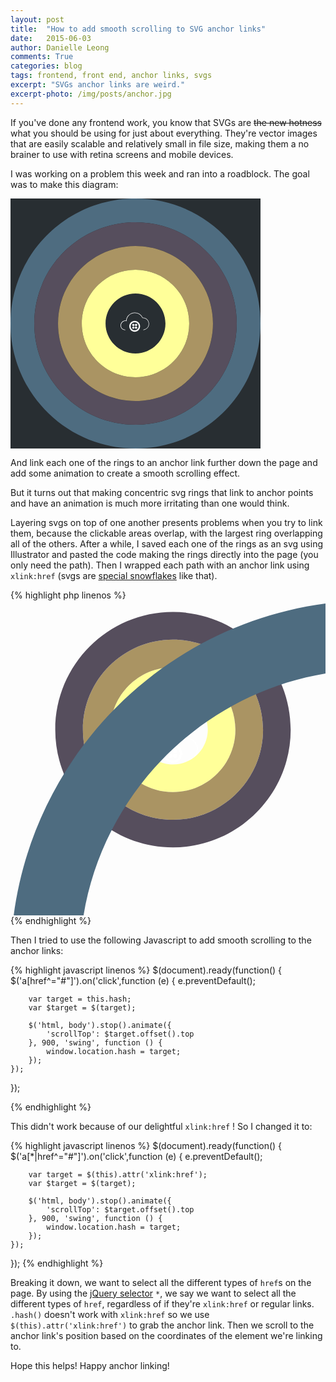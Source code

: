 ```yaml
---
layout: post
title:  "How to add smooth scrolling to SVG anchor links"
date:   2015-06-03
author: Danielle Leong
comments: True
categories: blog
tags: frontend, front end, anchor links, svgs
excerpt: "SVGs anchor links are weird."
excerpt-photo: /img/posts/anchor.jpg
---
```


If you've done any frontend work, you know that SVGs are <s>the new hotness</s> what you should be using for just about everything. They're vector images that are easily scalable and relatively small in file size, making them a no brainer to use with retina screens and mobile devices. 
 
I was working on a problem this week and ran into a roadblock. The goal was to make this diagram: 

<div style="background-color: #282E32; height: 400px; width: 400px; text-align: center"><svg style="width: 400px" xmlns="http://www.w3.org/2000/svg" viewBox="0 0 526 526" enable-background="new 0 0 526 526"><g><path fill="#4E6C80" d="M263 0C117.7 0 0 117.7 0 263s117.7 263 263 263 263-117.7 263-263S408.3 0 263 0zm0 476c-117.4 0-213-95.6-213-213S145.6 50 263 50s213 95.6 213 213-95.6 213-213 213z"/><path fill="#564E5D" d="M263 50C145.6 50 50 145.6 50 263s95.6 213 213 213 213-95.6 213-213S380.4 50 263 50zm0 376c-89.9 0-163-73.1-163-163s73.1-163 163-163 163 73.1 163 163-73.1 163-163 163z"/><path fill="#AA9463" d="M263 100c-89.9 0-163 73.1-163 163s73.1 163 163 163 163-73.1 163-163-73.1-163-163-163zm0 276c-62.3 0-113-50.7-113-113s50.7-113 113-113 113 50.7 113 113-50.7 113-113 113z"/><path fill="#fff" d="M279.6 277l-.1-1c.5-.1 11.1-1.6 11.1-12.3 0-3.4-1.3-6.5-3.8-8.9-2.4-2.3-5.6-3.6-9-3.4h-.3l-.1-.3c-2.9-6.1-9.1-10-15.8-10-9.2 0-16.9 7.2-17.4 16.4v.6l-.6-.1c-2.7-.6-5.5.1-7.6 1.9-2.1 1.7-3.4 4.3-3.4 7.1 0 7.5 6.3 8.8 8.9 9.1l-.1 1c-2.3-.2-9.9-1.5-9.9-10.1 0-3.1 1.4-5.9 3.7-7.9 2.2-1.8 5.1-2.6 7.9-2.2.8-9.5 8.8-16.8 18.4-16.8 7 0 13.4 4 16.5 10.3 3.5 0 6.9 1.3 9.4 3.7 2.6 2.5 4.1 6 4.1 9.6.1 11.6-11.8 13.3-11.9 13.3zM261.3 257.5c-6.3 0-11.4 5.1-11.4 11.4 0 6.3 5.1 11.4 11.4 11.4 6.3 0 11.4-5.1 11.4-11.4.1-6.3-5.1-11.4-11.4-11.4zm0 19.8c-4.7 0-8.4-3.8-8.4-8.4s3.8-8.4 8.4-8.4c4.7 0 8.4 3.8 8.4 8.4s-3.7 8.4-8.4 8.4z"/><circle fill="#fff" cx="264.2" cy="266.1" r="2.4"/><circle fill="#fff" cx="264.2" cy="271.8" r="2.4"/><circle fill="#fff" cx="258.5" cy="271.8" r="2.4"/><circle fill="#fff" cx="258.5" cy="266.1" r="2.4"/><path fill="#ff9" d="M263 150c-62.3 0-113 50.7-113 113s50.7 113 113 113 113-50.7 113-113-50.7-113-113-113zm0 176c-34.7 0-63-28.3-63-63s28.3-63 63-63 63 28.3 63 63-28.3 63-63 63z"/></g></svg></div>

And link each one of the rings to an anchor link further down the page and add some animation to create a smooth scrolling effect. 

But it turns out that making concentric svg rings that link to anchor points and have an animation is much more irritating than one would think. 

Layering svgs on top of one another presents problems when you try to link them, because the clickable areas overlap, with the largest ring overlapping all of the others. After a while, I saved each one of the rings as an svg using Illustrator and pasted the code making the rings directly into the page (you only need the path). Then I wrapped each path with an anchor link using `xlink:href` (svgs are <a href="https://developer.mozilla.org/en-US/docs/Web/SVG/Attribute/xlink:href">special snowflakes</a> like that).  

{% highlight php linenos %}
<svg xmlns="http://www.w3.org/2000/svg" viewBox="0 0 228 228" enable-background="new 0 0 228 228">
	<g transform="scale(.6) translate(165, 155)">
		<path stroke="#fff" stroke-miterlimit="10" d="M49 37.3s11.6-1.5 11.6-12.8c0-7.2-5.9-13.1-13.3-12.8-3-6.1-9.1-10.3-16.3-10.3-9.6 0-17.4 7.5-17.9 16.9-6-1.3-11.6 3.3-11.6 9.4 0 8 6.9 9.4 9.4 9.6" fill="none"/>
		<g fill="#fff">
			<path d="M30.8 18.2c-6.3 0-11.4 5.1-11.4 11.4S24.5 41 30.8 41c6.3 0 11.4-5.1 11.4-11.4s-5.1-11.4-11.4-11.4zm0 19.9c-4.7 0-8.4-3.8-8.4-8.4 0-4.7 3.8-8.4 8.4-8.4 4.7 0 8.4 3.8 8.4 8.4 0 4.6-3.8 8.4-8.4 8.4z"/>
			<circle cx="33.6" cy="26.8" r="2.4"/>
			<circle cx="33.6" cy="32.5" r="2.4"/>
			<circle cx="27.9" cy="32.5" r="2.4"/>
			<circle cx="27.9" cy="26.8" r="2.4"/>
		</g>
	</g>
	<g transform="scale(.4) translate(180,120)">
		<a xlink:href="#link1">
			<path fill="#ff9" d="M114 1C51.7 1 1 51.7 1 114s50.7 113 113 113 113-50.7 113-113S176.3 1 114 1zm0 176c-34.7 0-63-28.3-63-63s28.3-63 63-63 63 28.3 63 63-28.3 63-63 63z"/>
		</a>
	</g>
	<g transform="scale(.4) translate(130,70)">
		<a xlink:href="#link2">
			<path fill="#AA9463" d="M164 1C74.1 1 1 74.1 1 164s73.1 163 163 163 163-73.1 163-163S253.9 1 164 1zm0 276c-62.3 0-113-50.7-113-113S101.7 51 164 51s113 50.7 113 113-50.7 113-113 113z"/>
		</a>
	</g>
	<g transform="scale(.4) translate(80, 20)">
		<a xlink:href="#link3">
			<path fill="#564E5D" d="M214 1C96.6 1 1 96.6 1 214s95.6 213 213 213 213-95.6 213-213S331.4 1 214 1zm0 376c-89.9 0-163-73.1-163-163S124.1 51 214 51s163 73.1 163 163-73.1 163-163 163z"/>
		</a>
	</g>
	<g>
		<a xlink:href="#link4">
			<path fill="#4E6C80" d="M263,0C117.7,0,0,117.7,0,263s117.7,263,263,263s263-117.7,263-263S408.3,0,263,0z M263,476 c-117.4,0-213-95.6-213-213c0-117.4,95.6-213,213-213s213,95.6,213,213C476,380.4,380.4,476,263,476z"/>
		</a>
	</g>
</svg>
{% endhighlight %}

Then I tried to use the following Javascript to add smooth scrolling to the anchor links: 

{% highlight javascript linenos %} 
$(document).ready(function() {
	$('a[href^="#"]').on('click',function (e) {
		e.preventDefault();
	
		var target = this.hash;
		var $target = $(target);
	
		$('html, body').stop().animate({
			'scrollTop': $target.offset().top
		}, 900, 'swing', function () {
			window.location.hash = target;
		});
	});
});

{% endhighlight %}

This didn't work because of our delightful `xlink:href` ! So I changed it to: 

{% highlight javascript linenos %} 
$(document).ready(function() {
	$('a[*|href^="#"]').on('click',function (e) {
		e.preventDefault();
	
		var target = $(this).attr('xlink:href');
		var $target = $(target);
	
		$('html, body').stop().animate({
			'scrollTop': $target.offset().top
		}, 900, 'swing', function () {
			window.location.hash = target;
		});
	});
});
{% endhighlight %}

Breaking it down, we want to select all the different types of `href`s on the page. By using the <a href="http://www.w3schools.com/jquery/jquery_ref_selectors.asp">jQuery selector</a> `*`, we say we want to select all the different types of `href`, regardless of if they're `xlink:href` or regular links. `.hash()` doesn't work with `xlink:href` so we use `$(this).attr('xlink:href')` to grab the anchor link. Then we scroll to the anchor link's position based on the coordinates of the element we're linking to.

Hope this helps! Happy anchor linking! 
